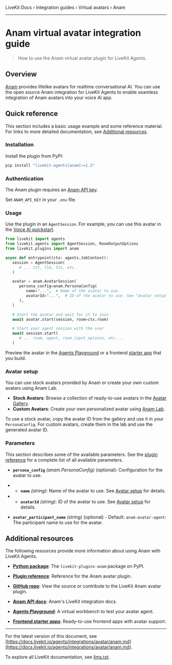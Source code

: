 LiveKit Docs › Integration guides › Virtual avatars › Anam

---

# Anam virtual avatar integration guide

> How to use the Anam virtual avatar plugin for LiveKit Agents.

## Overview

[Anam](https://anam.ai/) provides lifelike avatars for realtime conversational AI. You can use the open source Anam integration for LiveKit Agents to enable seamless integration of Anam avatars into your voice AI app.

## Quick reference

This section includes a basic usage example and some reference material. For links to more detailed documentation, see [Additional resources](#additional-resources).

### Installation

Install the plugin from PyPI:

```bash
pip install "livekit-agents[anam]~=1.2"

```

### Authentication

The Anam plugin requires an [Anam API key](https://lab.anam.ai/api-keys).

Set `ANAM_API_KEY` in your `.env` file.

### Usage

Use the plugin in an `AgentSession`. For example, you can use this avatar in the [Voice AI quickstart](https://docs.livekit.io/agents/start/voice-ai.md).

```python
from livekit import agents
from livekit.agents import AgentSession, RoomOutputOptions
from livekit.plugins import anam

async def entrypoint(ctx: agents.JobContext):
   session = AgentSession(
      # ... stt, llm, tts, etc.
   )

   avatar = anam.AvatarSession(
      persona_config=anam.PersonaConfig(
         name="...",  # Name of the avatar to use.
         avatarId="...",  # ID of the avatar to use. See "Avatar setup" for details.
      ),
   )

   # Start the avatar and wait for it to join
   await avatar.start(session, room=ctx.room)

   # Start your agent session with the user
   await session.start(
      # ... room, agent, room_input_options, etc....
   )

```

Preview the avatar in the [Agents Playground](https://docs.livekit.io/agents/start/playground.md) or a frontend [starter app](https://docs.livekit.io/agents/start/frontend.md#starter-apps) that you build.

### Avatar setup

You can use stock avatars provided by Anam or create your own custom avatars using Anam Lab.

- **Stock Avatars**: Browse a collection of ready-to-use avatars in the [Avatar Gallery](https://docs.anam.ai/resources/avatar-gallery).
- **Custom Avatars**: Create your own personalized avatar using [Anam Lab](https://lab.anam.ai/avatars).

To use a stock avatar, copy the avatar ID from the gallery and use it in your `PersonaConfig`. For custom avatars, create them in the lab and use the generated avatar ID.

### Parameters

This section describes some of the available parameters. See the [plugin reference](https://docs.livekit.io/reference/python/v1/livekit/plugins/anam/index.html.md#livekit.plugins.anam.AvatarSession) for a complete list of all available parameters.

- **`persona_config`** _(anam.PersonaConfig)_ (optional): Configuration for the avatar to use.

- - **`name`** _(string)_: Name of the avatar to use. See [Avatar setup](#avatar-setup) for details.
- - **`avatarId`** _(string)_: ID of the avatar to use. See [Avatar setup](#avatar-setup) for details.

- **`avatar_participant_name`** _(string)_ (optional) - Default: `anam-avatar-agent`: The participant name to use for the avatar.

## Additional resources

The following resources provide more information about using Anam with LiveKit Agents.

- **[Python package](https://pypi.org/project/livekit-plugins-anam/)**: The `livekit-plugins-anam` package on PyPI.

- **[Plugin reference](https://docs.livekit.io/reference/python/v1/livekit/plugins/anam/index.html.md)**: Reference for the Anam avatar plugin.

- **[GitHub repo](https://github.com/livekit/agents/tree/main/livekit-plugins/livekit-plugins-anam)**: View the source or contribute to the LiveKit Anam avatar plugin.

- **[Anam API docs](https://docs.anam.ai/third-party-integrations/livekit)**: Anam's LiveKit integration docs.

- **[Agents Playground](https://docs.livekit.io/agents/start/playground.md)**: A virtual workbench to test your avatar agent.

- **[Frontend starter apps](https://docs.livekit.io/agents/start/frontend.md#starter-apps)**: Ready-to-use frontend apps with avatar support.

---


For the latest version of this document, see [https://docs.livekit.io/agents/integrations/avatar/anam.md](https://docs.livekit.io/agents/integrations/avatar/anam.md).

To explore all LiveKit documentation, see [llms.txt](https://docs.livekit.io/llms.txt).